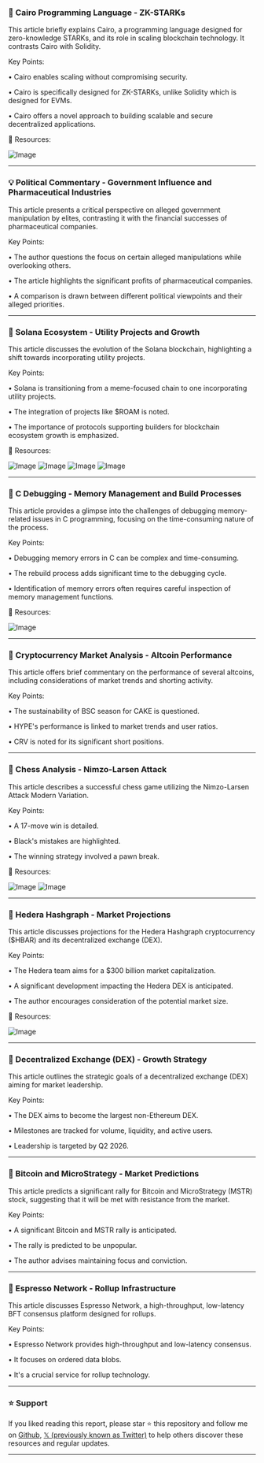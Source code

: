 ### 🤖 Cairo Programming Language - ZK-STARKs

This article briefly explains Cairo, a programming language designed for zero-knowledge STARKs, and its role in scaling blockchain technology.  It contrasts Cairo with Solidity.

Key Points:

• Cairo enables scaling without compromising security.


• Cairo is specifically designed for ZK-STARKs, unlike Solidity which is designed for EVMs.


• Cairo offers a novel approach to building scalable and secure decentralized applications.



🔗 Resources:

![Image](https://pbs.twimg.com/media/GmoRgLabgAAqG7X?format=jpg&name=small)


---

### 💡 Political Commentary -  Government Influence and Pharmaceutical Industries

This article presents a critical perspective on alleged government manipulation by elites, contrasting it with the financial successes of pharmaceutical companies.

Key Points:

• The author questions the focus on certain alleged manipulations while overlooking others.


• The article highlights the significant profits of pharmaceutical companies.


• A comparison is drawn between different political viewpoints and their alleged priorities.



---

### 🚀 Solana Ecosystem - Utility Projects and Growth

This article discusses the evolution of the Solana blockchain, highlighting a shift towards incorporating utility projects.

Key Points:

• Solana is transitioning from a meme-focused chain to one incorporating utility projects.


• The integration of projects like $ROAM is noted.


• The importance of protocols supporting builders for blockchain ecosystem growth is emphasized.



🔗 Resources:

![Image](https://pbs.twimg.com/media/GmlmVOwaEAE69ri?format=jpg&name=360x360)
![Image](https://pbs.twimg.com/media/GmlmVONXIAAZ3nU?format=jpg&name=360x360)
![Image](https://pbs.twimg.com/media/GmlmVPLaEAAVGp_?format=jpg&name=360x360)
![Image](https://pbs.twimg.com/media/GmlmVRFaEAAFFBA?format=jpg&name=360x360)


---

### 🤖 C Debugging - Memory Management and Build Processes

This article provides a glimpse into the challenges of debugging memory-related issues in C programming, focusing on the time-consuming nature of the process.

Key Points:

• Debugging memory errors in C can be complex and time-consuming.


• The rebuild process adds significant time to the debugging cycle.


• Identification of memory errors often requires careful inspection of memory management functions.



🔗 Resources:

![Image](https://pbs.twimg.com/media/GmtZk2KaoAAkBGo?format=jpg&name=small)


---

### 🚀 Cryptocurrency Market Analysis - Altcoin Performance

This article offers brief commentary on the performance of several altcoins, including considerations of market trends and shorting activity.


Key Points:

• The sustainability of BSC season for CAKE is questioned.


• HYPE's performance is linked to market trends and user ratios.


• CRV is noted for its significant short positions.



---

### 🚀 Chess Analysis - Nimzo-Larsen Attack

This article describes a successful chess game utilizing the Nimzo-Larsen Attack Modern Variation.

Key Points:

• A 17-move win is detailed.


• Black's mistakes are highlighted.


• The winning strategy involved a pawn break.



🔗 Resources:

![Image](https://pbs.twimg.com/tweet_video_thumb/GmtJcWBakAAu3ZK.jpg)
![Image](https://pbs.twimg.com/media/GmtJcV_bcAAUjFQ?format=jpg&name=900x900)


---

### 🚀 Hedera Hashgraph - Market Projections

This article discusses projections for the Hedera Hashgraph cryptocurrency ($HBAR) and its decentralized exchange (DEX).

Key Points:

•  The Hedera team aims for a $300 billion market capitalization.


•  A significant development impacting the Hedera DEX is anticipated.


•  The author encourages consideration of the potential market size.



🔗 Resources:

![Image](https://pbs.twimg.com/media/GmtI3M9aYAAy8ye?format=jpg&name=small)


---

### 🚀 Decentralized Exchange (DEX) - Growth Strategy

This article outlines the strategic goals of a decentralized exchange (DEX) aiming for market leadership.


Key Points:

•  The DEX aims to become the largest non-Ethereum DEX.


•  Milestones are tracked for volume, liquidity, and active users.


•  Leadership is targeted by Q2 2026.



---

### 🚀 Bitcoin and MicroStrategy - Market Predictions

This article predicts a significant rally for Bitcoin and MicroStrategy (MSTR) stock, suggesting that it will be met with resistance from the market.

Key Points:

• A significant Bitcoin and MSTR rally is anticipated.


•  The rally is predicted to be unpopular.


•  The author advises maintaining focus and conviction.



---

### 🤖 Espresso Network - Rollup Infrastructure

This article discusses Espresso Network, a high-throughput, low-latency BFT consensus platform designed for rollups.

Key Points:

• Espresso Network provides high-throughput and low-latency consensus.


•  It focuses on ordered data blobs.


•  It's a crucial service for rollup technology.


---

### ⭐️ Support

If you liked reading this report, please star ⭐️ this repository and follow me on [Github](https://github.com/Drix10), [𝕏 (previously known as Twitter)](https://x.com/DRIX_10_) to help others discover these resources and regular updates.

---